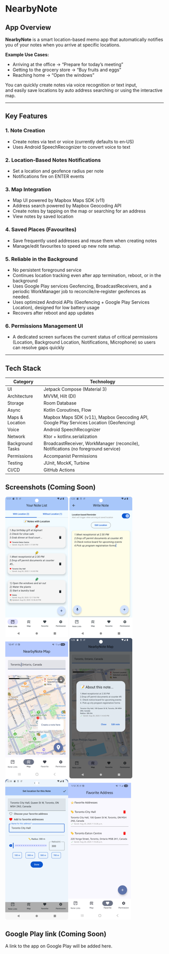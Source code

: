 # NearbyNote

## App Overview

**NearbyNote** is a smart location-based memo app that automatically notifies you of your notes when you arrive at specific locations.

**Example Use Cases:**
- Arriving at the office → “Prepare for today’s meeting”
- Getting to the grocery store → “Buy fruits and eggs”
- Reaching home → “Open the windows”

You can quickly create notes via voice recognition or text input,  
and easily save locations by auto address searching or using the interactive map.

---

## Key Features

### 1. Note Creation
- Create notes via text or voice (currently defaults to en‑US)
- Uses Android SpeechRecognizer to convert voice to text

### 2. Location-Based Notes Notifications
- Set a location and geofence radius per note
- Notifications fire on ENTER events

### 3. Map Integration
- Map UI powered by Mapbox Maps SDK (v11)
- Address search powered by Mapbox Geocoding API
- Create notes by tapping on the map or searching for an address
- View notes by saved location

### 4. Saved Places (Favourites)
- Save frequently used addresses and reuse them when creating notes
- Manage/edit favourites to speed up new note setup.

### 5. Reliable in the Background
- No persistent foreground service
- Continues location tracking even after app termination, reboot, or in the background
- Uses Google Play services Geofencing, BroadcastReceivers, and a periodic WorkManager job to reconcile/re‑register geofences as needed.
- Uses optimized Android APIs (Geofencing + Google Play Services Location), designed for low battery usage
- Recovers after reboot and app updates

### 6. Permissions Management UI
- A dedicated screen surfaces the current status of critical permissions (Location, Background Location, Notifications, Microphone) so users can resolve gaps quickly

---

## Tech Stack

| Category         | Technology |
|------------------|------------|
| UI               | Jetpack Compose (Material 3) |
| Architecture     | MVVM, Hilt (DI) |
| Storage          | Room Database |
| Async            | Kotlin Coroutines, Flow |
| Maps & Location  | Mapbox Maps SDK (v11), Mapbox Geocoding API, Google Play Services Location (Geofencing) |
| Voice            | Android SpeechRecognizer |
| Network          | Ktor + kotlinx.serialization |
| Background Tasks | BroadcastReceiver, WorkManager (reconcile), Notifications (no foreground service) |
| Permissions      | Accompanist Permissions |
| Testing          | JUnit, MockK, Turbine |
| CI/CD            | GitHub Actions |


## Screenshots (Coming Soon)

<img src="./image/nearbynote_notelist.png" alt="Example Image" width="200"/> <img src="./image/nearbynote_writenote.png" alt="Example Image" width="200"/> 
<img src="./image/nearbynote_mapview.jpg" alt="Example Image" width="200"/> <img src="./image/nearbynote_readnoteonmap.png" alt="Example Image" width="200"/>
<img src="./image/nearbynote_setlocation.png" alt="Example Image" width="200"/><img src="./image/nearbynote_favouriteaddress.jpg" alt="Example Image" width="200"/> 

## Google Play link (Coming Soon)

A link to the app on Google Play will be added here.
